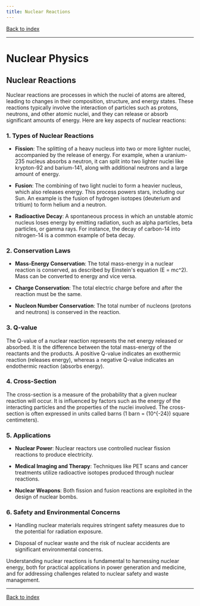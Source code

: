 ```yaml
---
title: Nuclear Reactions
---
```


[Back to index](index.html)

---
# Nuclear Physics
## Nuclear Reactions

Nuclear reactions are processes in which the nuclei of atoms are altered, leading to changes in their composition, structure, and energy states. These reactions typically involve the interaction of particles such as protons, neutrons, and other atomic nuclei, and they can release or absorb significant amounts of energy. Here are key aspects of nuclear reactions:

### 1. **Types of Nuclear Reactions**
- **Fission**: The splitting of a heavy nucleus into two or more lighter nuclei, accompanied by the release of energy. For example, when a uranium-235 nucleus absorbs a neutron, it can split into two lighter nuclei like krypton-92 and barium-141, along with additional neutrons and a large amount of energy.
  
- **Fusion**: The combining of two light nuclei to form a heavier nucleus, which also releases energy. This process powers stars, including our Sun. An example is the fusion of hydrogen isotopes (deuterium and tritium) to form helium and a neutron.

- **Radioactive Decay**: A spontaneous process in which an unstable atomic nucleus loses energy by emitting radiation, such as alpha particles, beta particles, or gamma rays. For instance, the decay of carbon-14 into nitrogen-14 is a common example of beta decay.

### 2. **Conservation Laws**
- **Mass-Energy Conservation**: The total mass-energy in a nuclear reaction is conserved, as described by Einstein's equation \(E = mc^2\). Mass can be converted to energy and vice versa.
  
- **Charge Conservation**: The total electric charge before and after the reaction must be the same.
  
- **Nucleon Number Conservation**: The total number of nucleons (protons and neutrons) is conserved in the reaction.

### 3. **Q-value**
The Q-value of a nuclear reaction represents the net energy released or absorbed. It is the difference between the total mass-energy of the reactants and the products. A positive Q-value indicates an exothermic reaction (releases energy), whereas a negative Q-value indicates an endothermic reaction (absorbs energy).

### 4. **Cross-Section**
The cross-section is a measure of the probability that a given nuclear reaction will occur. It is influenced by factors such as the energy of the interacting particles and the properties of the nuclei involved. The cross-section is often expressed in units called barns (1 barn = \(10^{-24}\) square centimeters).

### 5. **Applications**
- **Nuclear Power**: Nuclear reactors use controlled nuclear fission reactions to produce electricity.
  
- **Medical Imaging and Therapy**: Techniques like PET scans and cancer treatments utilize radioactive isotopes produced through nuclear reactions.
  
- **Nuclear Weapons**: Both fission and fusion reactions are exploited in the design of nuclear bombs.

### 6. **Safety and Environmental Concerns**
- Handling nuclear materials requires stringent safety measures due to the potential for radiation exposure.
  
- Disposal of nuclear waste and the risk of nuclear accidents are significant environmental concerns.

Understanding nuclear reactions is fundamental to harnessing nuclear energy, both for practical applications in power generation and medicine, and for addressing challenges related to nuclear safety and waste management.

---
[Back to index](index.html)

